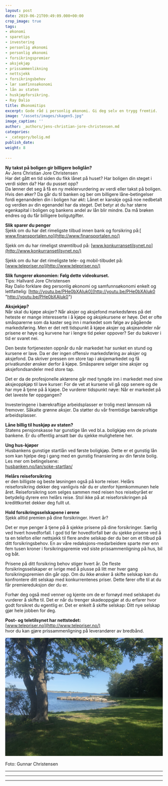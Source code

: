 ```yaml
---
layout: post
date: 2019-06-21T09:49:09.000+00:00
crop_image: true
tags:
- økonomi
- sparetips
- investering
- personlig økonomi
- personlig økonomi
- forsikringspremier
- aksjekjøp
- prissammenlikning
- nettsjekk
- forsikringsbehov
- lær samfinnsøkonomi
- lån av staten
- huskjøpforsikring.
- Ray Dalio
title: Økonomitips
excerpt: Gode råd i personlig økonomi. Gi deg selv en trygg fremtid.
image: "/assets/images/skagen5.jpg"
image_caption: ''
author: _authors/jens-christian-jore-christensen.md
categories:
- _category/bolig.md
publish_date: 
weight: 8

---
```

**Ny takst på boligen gir billigere boliglån?**  
Av Jens Christian Jore Christensen  
Har det gått en tid siden du fikk lånet på huset? Har boligen din steget i verdi siden da? Har du pusset opp?  
Da lønner det seg å få en ny meklervurdering av verdi eller takst på boligen. Hvis den øker? Da går du til banken og ber om billigere låne-betingelser fordi egenandelen din i boligen har økt: Lånet er kanskje også noe nedbetalt og verdien av din egenandel har da steget. Det betyr at du har større egenkapital i boligen og bankens andel av lån blir mindre. Da må brøken endres og du får billigere boligutgifter.

**Slik sparer du penger**  
Sjekk om du har det rimeligste tilbud innen bank og forsikring på:[ www.finansportalen.no](http://www.finansportalen.no/)

Sjekk om du har rimeligst strømtilbud på: [www.konkurransetilsynet.no](http://www.konkurransetilsynet.no/)

Sjekk om du har det rimeligste tele- og mobil-tilbudet på: [www.telepriser.no](http://www.telepriser.no/)

**Slik fungerer økonomien: Følg dette videokurset.**  
Tips: Hallvard Jore Christensen  
Ray Dalio forklare deg personlig økonomi og samfunnsøkonomi enkelt og lettfattelig: [http://youtu.be/PHe0bXAIuk0](http://youtu.be/PHe0bXAIuk0 "http://youtu.be/PHe0bXAIuk0")

**Aksjekjøp?**  
Når skal du kjøpe aksjer? Når aksjer og aksjefond markedsføres på det heteste er mange interesserte i å kjøpe og aksjekursene er høye. Det er ofte småsparerne som da kaster seg inn i markedet som følge av pågående markedsføring. Men er det rett tidspunkt å kjøpe aksjer og aksjeandeler når prisene er høye og kurvene har i lengre tid peker oppover? Ser du bakover i tid er svaret nei.

Den beste fortjenesten oppnår du når markedet har sunket en stund og kursene er lave. Da er der ingen offensiv markedsføring av aksjer og aksjefond. Da skriver pressen om store tap i aksjemarkedet og få privatkunder ønsker derfor å kjøpe. Småsparere selger sine aksjer og aksjefondsandeler med store tap.

Det er da de profesjonelle aktørene går med tyngde inn i markedet med sine aksjeoppkjøp til lave kurser: For de vet at kursene vil gå opp senere og de har mye å tjene på å kjøpe. De vurderer tidspunkt nøye: Når er markedet på det laveste før oppgangen?

Investeringene i bærekraftige arbeidsplasser er trolig mest lønnsom nå fremover. Såkalte grønne aksjer. Da støtter du vår fremtidige bærekraftige arbeidsplasser.

**Låne billig til huskjøp av staten?**  
Statens pensjonskasse har gunstige lån ved bl.a. boligkjøp enn de private bankene. Er du offentlig ansatt bør du sjekke mulighetene her.

**Ung hus-kjøper**  
Husbankens gunstige startlån ved første boligkjøp. Dette er et gunstig lån som kan hjelpe deg i gang med en gunstig finansiering av din første bolig. Les mer om betingelsene:  
[husbanken.no/lan/soke-startlan/](http://www.husbanken.no/lan/soke-startlan/)

**Helårs reiseforsikring**  
er den billigste og beste løsningen også på korte reiser. Helårs reiseforsikring dekker deg vanligvis når du er utenfor hjemkommunen hele året. Reiseforsikring som selges sammen med reisen hos reisebyrået er betydelig dyrere enn helårs reise.  Stol ikke på at reiseforsikringen på kredittkortet dekker deg fullt ut.

**Hold forsikringsselskapene i ørene**  
Sjekk alltid premien på dine forsikringer. Hvert år?

Det er mye penger å tjene på å sjekke prisene på dine forsikringer. Særlig ved hvert hovedforfall. I god tid før hovedforfall bør du sjekke prisene ved å ta en telefon eller nettsjekk til flere andre selskap der du ber om et tilbud på ditt forsikringsbehov. En av våre redaksjons-medarbeidere sparte mer enn fem tusen kroner i forsikringspremie ved siste prissammenligning på hus, bil og båt.

Prisene på ditt forsikring behov stiger hvert år. De fleste forsikringsselskaper er ivrige med å plusse på litt mer hver gang forsikringspremien din går opp. Om du ikke ønsker å skifte selskap kan du konfrontere ditt selskap med konkurrentenes priser. Dette fører ofte til at du får premiereduksjon der du er.

Forhør deg også med venner og kjente om de er fornøyd med selskapet du vurderer å skifte til. Det er når du trenger skadeoppgjør at du erfarer hvor godt forsikret du egentlig er. Det er enkelt å skifte selskap: Ditt nye selskap gjør hele jobben for deg.

**Post- og teletilsynet har nettstedet:**  
[www.telepriser.no](http://www.telepriser.no/)  
hvor du kan gjøre prissammenligning på leverandører av bredbånd.

![](/assets/images/img_3952.JPG)

Foto: Gunnar Christensen

***

***

***